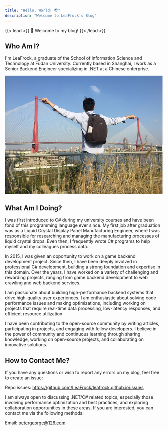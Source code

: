 ```yaml
---
title: "Hello, World! 🌏"
description: "Welcome to LeaFrock's Blog"
---
```


{{< lead >}}
👋 Welcome to my blog!
{{< /lead >}}

## Who Am I?

I'm LeaFrock, a graduate of the School of Information Science and Technology at Fudan University. Currently based in Shanghai, I work as a Senior Backend Engineer specializing in .NET at a Chinese enterprise.

![Me](me.jpg)

## What Am I Doing?

I was first introduced to C# during my university courses and have been fond of this programming language ever since. My first job after graduation was as a Liquid Crystal Display Panel Manufacturing Engineer, where I was responsible for researching and managing the manufacturing processes of liquid crystal drops. Even then, I frequently wrote C# programs to help myself and my colleagues process data.

In 2015, I was given an opportunity to work on a game backend development project. Since then, I have been deeply involved in professional C# development, building a strong foundation and expertise in this domain. Over the years, I have worked on a variety of challenging and rewarding projects, ranging from game backend development to web crawling and web backend services.

I am passionate about building high-performance backend systems that drive high-quality user experiences. I am enthusiastic about solving code performance issues and making optimizations, including working on projects that require real-time data processing, low-latency responses, and efficient resource utilization.

I have been contributing to the open-source community by writing articles, participating in projects, and engaging with fellow developers. I believe in the power of community and continuous learning through sharing knowledge, working on open-source projects, and collaborating on innovative solutions.

## How to Contact Me?

If you have any questions or wish to report any errors on my blog, feel free to create an issue:

Repo issues: <https://github.com/LeaFrock/leafrock.github.io/issues>

I am always open to discussing .NET/C# related topics, especially those involving performance optimization and best practices, and exploring collaboration opportunities in these areas. If you are interested, you can contact me via the following methods:

Email: <petergeorge@126.com>
